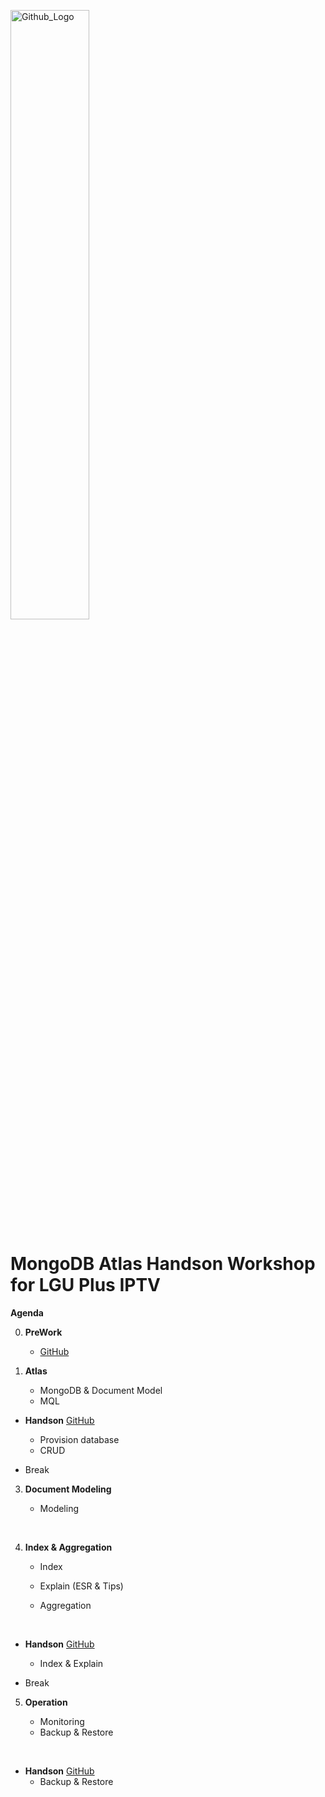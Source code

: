 <img src="https://companieslogo.com/img/orig/MDB_BIG-ad812c6c.png?t=1648915248" width="50%" title="Github_Logo"/> <br>

# MongoDB Atlas Handson Workshop for LGU Plus IPTV

__Agenda__


0. __PreWork__
    - [GitHub][0]

1.  __Atlas__
    - MongoDB & Document Model
    - MQL
 
- __Handson__ [GitHub][1]
    - Provision database
    - CRUD
     

- Break
    

3. __Document Modeling__
    - Modeling
    
      
4.  __Index & Aggregation__
    - Index
    - Explain (ESR & Tips)

    - Aggregation
    
     
- __Handson__  [GitHub][3]
    - Index & Explain


- Break
        

5. __Operation__
    - Monitoring
    - Backup & Restore
    
     
- __Handson__  [GitHub][5]
    - Backup & Restore


[0]: https://github.com/MongoDBAtlas/LGUIPTV/tree/main/00.pre-work

[1]: https://github.com/MongoDBAtlas/LGUIPTV/tree/main/01.Provision%20and%20CRUD

[3]: https://github.com/MongoDBAtlas/LGUIPTV/tree/main/02.index%20and%20aggregation

[5]: https://github.com/MongoDBAtlas/LGUIPTV/tree/main/03.operation